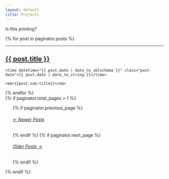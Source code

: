 ```yaml
---
layout: default
title: Projects
---
```


Is this printing?
<div class="posts">
  {% for post in paginator.posts %}
  <hr>
  <article class="post">
    <h1 class="post-title">
      <a href="{{ site.baseurl }}{{ post.url }}">
        {{ post.title }}
      </a>
    </h1>

    <time datetime="{{ post.date | date_to_xmlschema }}" class="post-date">{{ post.date | date_to_string }}</time>

   <!-- {{ post.excerpt}} -->
    <em>{{post.sub-title}}</em>
  </article>
  {% endfor %}
</div>
<!--
<div class="pagination">
  {% if paginator.next_page %}
    <a class="pagination-item older" href="{{ paginator.next_page_path | prepend: site.baseurl }}">Older</a>
  {% else %}
    <span class="pagination-item older">Older</span>
  {% endif %}
  {% if paginator.previous_page %}
    <a class="pagination-item newer" href="{{ paginator.previous_page_path | prepend: site.baseurl }}">Newer</a>
  {% else %}
    <span class="pagination-item newer">Newer</span>
  {% endif %}
</div>
-->
<div class="pagination">
  {% if paginator.total_pages > 1 %}
  <ul class="pager main-pager">
    {% if paginator.previous_page %}
    <h6 class="previous">
      <a href="{{ paginator.previous_page_path | prepend: site.baseurl | replace: '//', '/' }}">&larr; Newer Posts</a>
    </h6>
    {% endif %}
    {% if paginator.next_page %}
    <h6 class="next">
      <a href="{{ paginator.next_page_path | prepend: site.baseurl | replace: '//', '/' }}">Older Posts &rarr;</a>
    </h6>
    {% endif %}
  </ul>
  {% endif %}
</div>
